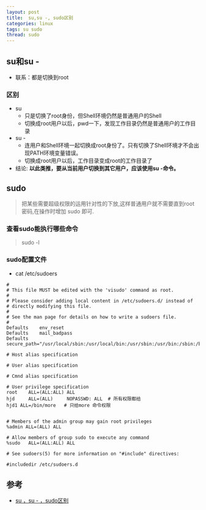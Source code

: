 ```yaml
---
layout: post
title:  su,su -, sudo区别
categories: linux
tags: su sudo
thread: sudo
---
```


## su和su -
* 联系：都是切换到root

### 区别
* su
    * 只是切换了root身份，但Shell环境仍然是普通用户的Shell
    * 切换成root用户以后，pwd一下，发现工作目录仍然是普通用户的工作目录
* su -
    * 连用户和Shell环境一起切换成root身份了。只有切换了Shell环境才不会出现PATH环境变量错误。
    * 切换成root用户以后，工作目录变成root的工作目录了
* 结论: **以此类推，要从当前用户切换到其它用户，应该使用su -命令。**

## sudo
> 把某些需要超级权限的运用针对性的下放,这样普通用户就不需要直到root密码,在操作时增加 sudo 即可.

### 查看sudo能执行哪些命令
> sudo -l

### sudo配置文件
* cat /etc/sudoers

```
#
# This file MUST be edited with the 'visudo' command as root.
#
# Please consider adding local content in /etc/sudoers.d/ instead of
# directly modifying this file.
#
# See the man page for details on how to write a sudoers file.
#
Defaults	env_reset
Defaults	mail_badpass
Defaults	secure_path="/usr/local/sbin:/usr/local/bin:/usr/sbin:/usr/bin:/sbin:/bin:/snap/bin"

# Host alias specification

# User alias specification

# Cmnd alias specification

# User privilege specification
root	ALL=(ALL:ALL) ALL
hjd	    ALL=(ALL)     NOPASSWD: ALL  # 所有权限都给
hjd1 ALL=/bin/more   # 只给more 命令权限


# Members of the admin group may gain root privileges
%admin ALL=(ALL) ALL

# Allow members of group sudo to execute any command
%sudo	ALL=(ALL:ALL) ALL

# See sudoers(5) for more information on "#include" directives:

#includedir /etc/sudoers.d
```

## 参考
* [su ，su - ，sudo区别](http://blog.51cto.com/fuwenchao/1340685)